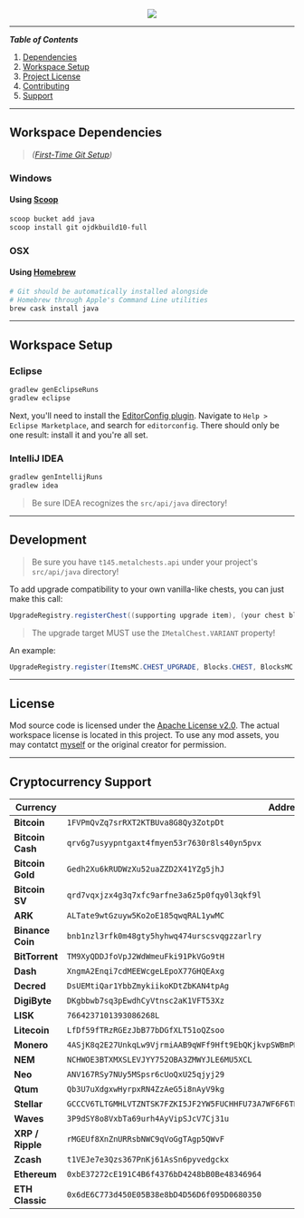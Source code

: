 <p align="center"><img src="https://i.imgur.com/Vsj2cT2.png"/></p>

* * *

**_Table of Contents_**

1.  [Dependencies](https://github.com/T145/metalchests#dependencies)
2.  [Workspace Setup](https://github.com/T145/metalchests#workspace-setup)
3.  [Project License](https://github.com/T145/metalchests#license)
4.  [Contributing](https://github.com/T145/metalchests#contributing)
5.  [Support](https://github.com/T145/metalchests#support)

* * *

## Workspace Dependencies

> _([First-Time Git Setup](https://git-scm.com/book/en/v2/Getting-Started-First-Time-Git-Setup))_

### Windows

#### Using [Scoop](https://github.com/lukesampson/scoop/blob/master/README.md)

```bash
scoop bucket add java
scoop install git ojdkbuild10-full
```

### OSX

#### Using [Homebrew](https://brew.sh/)

```bash
# Git should be automatically installed alongside
# Homebrew through Apple's Command Line utilities
brew cask install java
```

* * *

## Workspace Setup

### Eclipse

```bash
gradlew genEclipseRuns
gradlew eclipse
```

Next, you'll need to install the [EditorConfig plugin](https://github.com/ncjones/editorconfig-eclipse#readme).
Navigate to `Help > Eclipse Marketplace`, and search for `editorconfig`.
There should only be one result: install it and you're all set.

### IntelliJ IDEA

```bash
gradlew genIntellijRuns
gradlew idea
```

> Be sure IDEA recognizes the `src/api/java` directory!

* * *

## Development

> Be sure you have `t145.metalchests.api` under your project's `src/api/java` directory!

To add upgrade compatibility to your own vanilla-like chests, you can just make this call:

```java
UpgradeRegistry.registerChest((supporting upgrade item), (your chest block), (target metal chest block));
```

> The upgrade target MUST use the `IMetalChest.VARIANT` property!

An example:

```java
UpgradeRegistry.register(ItemsMC.CHEST_UPGRADE, Blocks.CHEST, BlocksMC.METAL_CHEST);
```

* * *

## License

Mod source code is licensed under the [Apache License v2.0](http://www.apache.org/licenses/LICENSE-2.0).
The actual workspace license is located in this project.
To use any mod assets, you may contatct [myself](https://github.com/T145) or the original creator for permission.

* * *

## Cryptocurrency Support

| Currency | Address |
|---|---|
| **Bitcoin** | `1FVPmQvZq7srRXT2KTBUva8G8Qy3ZotpDt` |
| **Bitcoin Cash** | `qrv6g7usyypntgaxt4fmyen53r7630r8ls40yn5pvx` |
| **Bitcoin Gold** | `Gedh2Xu6kRUDWzXu52uaZZD2X41YZg5jhJ` |
| **Bitcoin SV** | `qrd7vqxjzx4g3q7xfc9arfne3a6z5p0fqy0l3qkf9l` |
| **ARK** | `ALTate9wtGzuyw5Ko2oE185qwqRAL1ywMC` |
| **Binance Coin** | `bnb1nzl3rfk0m48gty5hyhwq474urscsvqgzzarlry` |
| **BitTorrent** | `TM9XyQDDJfoVpJ2WdWmeuFki91PkVGo9tH` |
| **Dash** | `XngmA2Enqi7cdMEEWcgeLEpoX77GHQEAxg` |
| **Decred** | `DsUEMtiQar1YbbZmykiikoKDtZbKAN4tpAg` |
| **DigiByte** | `DKgbbwb7sq3pEwdhCyVtnsc2aK1VFT53Xz` |
| **LISK** | `7664237101393086268L` |
| **Litecoin** | `LfDf59fTRzRGEzJbB77bDGfXLT51oQZsoo` |
| **Monero** | `4ASjK8q2E27UnkqLw9VjrmiAAB9qWFf9Hft9EbQKjkvpSWBmPNWbnfNDsk5WKzKqUDbrgjeG1HbmU1UHK6WBwcnzUo4R7kn` |
| **NEM** | `NCHWOE3BTXMXSLEVJYY752OBA3ZMWYJLE6MU5XCL` |
| **Neo** | `ANV167RSy7NUy5MSpsr6cUoQxU25qjyj29` |
| **Qtum** | `Qb3U7uXdgxwHyrpxRN4ZzAeG5i8nAyV9kg` |
| **Stellar** | `GCCCV6TLTGMHLVTZNTSK7FZKI5JF2YW5FUCHHFU73A7WF6F6TRW7B53E` |
| **Waves** | `3P9dSY8o8VxbTa69urh4AyVipSJcV7Cj31u` |
| **XRP / Ripple** | `rMGEUf8XnZnURRsbNWC9qVoGgTAgp5QWvF` |
| **Zcash** | `t1VEJe7e3Qzs367PnKj61AsSn6pyvedgckx` |
| **Ethereum** | `0xbE37272cE191C4B6f4376bD4248bB0Be48346964` |
| **ETH Classic** | `0x6dE6C773d450E05B38e8bD4D56D6f095D0680350` |
